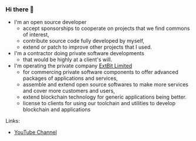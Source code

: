 ### Hi there 👋

- I'm an open source developer
  - accept sponsorships to cooperate on projects that we find commons of interest,
  - contribute source code fully developed by myself,
  - extend or patch to improve other projects that I used.
- I'm a contractor doing private software developments
  - that would be highly at a client's will.
- I'm operating the private company [ExtBit Limited](http://extbit.limited)
  - for commercing private software components to offer advanced packages of applications and services,
  - assemble and extend open source softwares to make more services and cover more customers and users,
  - extend blockchain technology for generic applications being better.
  - license to clients for using our toolchain and utilities to develop blockchain and applications

Links:
  - [YouTube Channel](https://www.youtube.com/channel/UCOFulLMWj7hYxXng8Bh-RFg)

<!--
**duzy/duzy** is a ✨ _special_ ✨ repository because its `README.md` (this file) appears on your GitHub profile.

Here are some ideas to get you started:

- 🔭 I’m currently working on ...
- 🌱 I’m currently learning ...
- 👯 I’m looking to collaborate on ...
- 🤔 I’m looking for help with ...
- 💬 Ask me about ...
- 📫 How to reach me: ...
- 😄 Pronouns: ...
- ⚡ Fun fact: ...
-->
